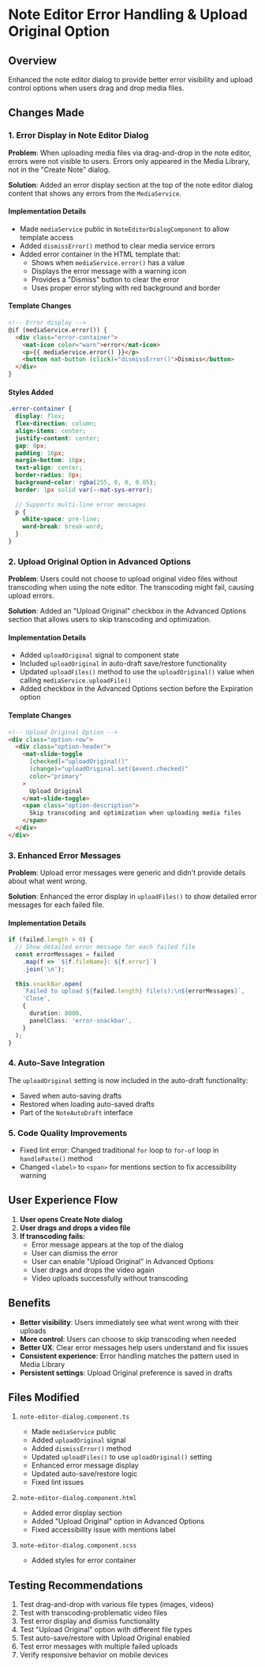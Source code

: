 # Note Editor Error Handling & Upload Original Option

## Overview

Enhanced the note editor dialog to provide better error visibility and upload control options when users drag and drop media files.

## Changes Made

### 1. Error Display in Note Editor Dialog

**Problem**: When uploading media files via drag-and-drop in the note editor, errors were not visible to users. Errors only appeared in the Media Library, not in the "Create Note" dialog.

**Solution**: Added an error display section at the top of the note editor dialog content that shows any errors from the `MediaService`.

#### Implementation Details

- Made `mediaService` public in `NoteEditorDialogComponent` to allow template access
- Added `dismissError()` method to clear media service errors
- Added error container in the HTML template that:
  - Shows when `mediaService.error()` has a value
  - Displays the error message with a warning icon
  - Provides a "Dismiss" button to clear the error
  - Uses proper error styling with red background and border

#### Template Changes

```html
<!-- Error display -->
@if (mediaService.error()) {
  <div class="error-container">
    <mat-icon color="warn">error</mat-icon>
    <p>{{ mediaService.error() }}</p>
    <button mat-button (click)="dismissError()">Dismiss</button>
  </div>
}
```

#### Styles Added

```scss
.error-container {
  display: flex;
  flex-direction: column;
  align-items: center;
  justify-content: center;
  gap: 8px;
  padding: 16px;
  margin-bottom: 16px;
  text-align: center;
  border-radius: 8px;
  background-color: rgba(255, 0, 0, 0.05);
  border: 1px solid var(--mat-sys-error);
  
  // Supports multi-line error messages
  p {
    white-space: pre-line;
    word-break: break-word;
  }
}
```

### 2. Upload Original Option in Advanced Options

**Problem**: Users could not choose to upload original video files without transcoding when using the note editor. The transcoding might fail, causing upload errors.

**Solution**: Added an "Upload Original" checkbox in the Advanced Options section that allows users to skip transcoding and optimization.

#### Implementation Details

- Added `uploadOriginal` signal to component state
- Included `uploadOriginal` in auto-draft save/restore functionality
- Updated `uploadFiles()` method to use the `uploadOriginal()` value when calling `mediaService.uploadFile()`
- Added checkbox in the Advanced Options section before the Expiration option

#### Template Changes

```html
<!-- Upload Original Option -->
<div class="option-row">
  <div class="option-header">
    <mat-slide-toggle
      [checked]="uploadOriginal()"
      (change)="uploadOriginal.set($event.checked)"
      color="primary"
    >
      Upload Original
    </mat-slide-toggle>
    <span class="option-description">
      Skip transcoding and optimization when uploading media files
    </span>
  </div>
</div>
```

### 3. Enhanced Error Messages

**Problem**: Upload error messages were generic and didn't provide details about what went wrong.

**Solution**: Enhanced the error display in `uploadFiles()` to show detailed error messages for each failed file.

#### Implementation Details

```typescript
if (failed.length > 0) {
  // Show detailed error message for each failed file
  const errorMessages = failed
    .map(f => `${f.fileName}: ${f.error}`)
    .join('\n');
  
  this.snackBar.open(
    `Failed to upload ${failed.length} file(s):\n${errorMessages}`,
    'Close',
    {
      duration: 8000,
      panelClass: 'error-snackbar',
    }
  );
}
```

### 4. Auto-Save Integration

The `uploadOriginal` setting is now included in the auto-draft functionality:

- Saved when auto-saving drafts
- Restored when loading auto-saved drafts
- Part of the `NoteAutoDraft` interface

### 5. Code Quality Improvements

- Fixed lint error: Changed traditional `for` loop to `for-of` loop in `handlePaste()` method
- Changed `<label>` to `<span>` for mentions section to fix accessibility warning

## User Experience Flow

1. **User opens Create Note dialog**
2. **User drags and drops a video file**
3. **If transcoding fails:**
   - Error message appears at the top of the dialog
   - User can dismiss the error
   - User can enable "Upload Original" in Advanced Options
   - User drags and drops the video again
   - Video uploads successfully without transcoding

## Benefits

- **Better visibility**: Users immediately see what went wrong with their uploads
- **More control**: Users can choose to skip transcoding when needed
- **Better UX**: Clear error messages help users understand and fix issues
- **Consistent experience**: Error handling matches the pattern used in Media Library
- **Persistent settings**: Upload Original preference is saved in drafts

## Files Modified

1. `note-editor-dialog.component.ts`
   - Made `mediaService` public
   - Added `uploadOriginal` signal
   - Added `dismissError()` method
   - Updated `uploadFiles()` to use `uploadOriginal()` setting
   - Enhanced error message display
   - Updated auto-save/restore logic
   - Fixed lint issues

2. `note-editor-dialog.component.html`
   - Added error display section
   - Added "Upload Original" option in Advanced Options
   - Fixed accessibility issue with mentions label

3. `note-editor-dialog.component.scss`
   - Added styles for error container

## Testing Recommendations

1. Test drag-and-drop with various file types (images, videos)
2. Test with transcoding-problematic video files
3. Test error display and dismiss functionality
4. Test "Upload Original" option with different file types
5. Test auto-save/restore with Upload Original enabled
6. Test error messages with multiple failed uploads
7. Verify responsive behavior on mobile devices
